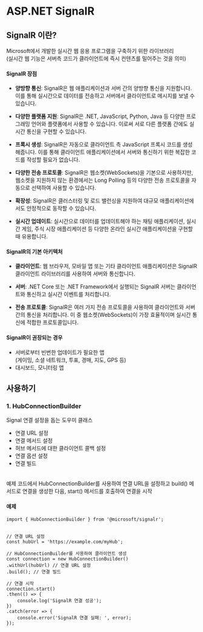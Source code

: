 # ASP.NET SignalR

## SignalR 이란?

Microsoft에서 개발한 실시간 웹 응용 프로그램을 구축하기 위한 라이브러리  
(실시간 웹 기능은 서버측 코드가 클라이언트에 즉시 컨텐츠를 밀어주는 것을 의미)

#### SignalR 장점

-   **양방향 통신**: SignalR은 웹 애플리케이션과 서버 간의 양방향 통신을 지원합니다. 이를 통해 실시간으로 데이터를 전송하고 서버에서 클라이언트로 메시지를 보낼 수 있습니다.

-   **다양한 플랫폼 지원**: SignalR은 .NET, JavaScript, Python, Java 등 다양한 프로그래밍 언어와 플랫폼에서 사용할 수 있습니다. 이로써 서로 다른 플랫폼 간에도 실시간 통신을 구현할 수 있습니다.

-   **프록시 생성**: SignalR은 자동으로 클라이언트 측 JavaScript 프록시 코드를 생성해줍니다. 이를 통해 클라이언트 애플리케이션에서 서버와 통신하기 위한 복잡한 코드를 작성할 필요가 없습니다.

-   **다양한 전송 프로토콜**: SignalR은 웹소켓(WebSockets)을 기본으로 사용하지만, 웹소켓을 지원하지 않는 환경에서는 Long Polling 등의 다양한 전송 프로토콜을 자동으로 선택하여 사용할 수 있습니다.

-   **확장성**: SignalR은 클러스터링 및 로드 밸런싱을 지원하여 대규모 애플리케이션에서도 안정적으로 동작할 수 있습니다.

-   **실시간 업데이트**: 실시간으로 데이터를 업데이트해야 하는 채팅 애플리케이션, 실시간 게임, 주식 시장 애플리케이션 등 다양한 온라인 실시간 애플리케이션을 구현할 때 유용합니다.

#### SignalR의 기본 아키텍처

-   **클라이언트**: 웹 브라우저, 모바일 앱 또는 기타 클라이언트 애플리케이션은 SignalR 클라이언트 라이브러리를 사용하여 서버와 통신합니다.

-   **서버**: .NET Core 또는 .NET Framework에서 실행되는 SignalR 서버는 클라이언트와 통신하고 실시간 이벤트를 처리합니다.

-   **전송 프로토콜**: SignalR은 여러 가지 전송 프로토콜을 사용하여 클라이언트와 서버 간의 통신을 처리합니다. 이 중 웹소켓(WebSockets)이 가장 효율적이며 실시간 통신에 적합한 프로토콜입니다.

#### SignalR이 권장되는 경우

-   서버로부터 빈번한 업데이트가 필요한 앱  
    (게이밍, 소셜 네트워크, 투표, 경매, 지도, GPS 등)
-   대시보드, 모니터링 앱

## 사용하기

### 1. HubConnectionBuilder

Signal 연결 설정을 돕는 도우미 클래스

-   연결 URL 설정
-   연결 메서드 설정
-   허브 메서드에 대한 클라이언트 콜백 설정
-   연결 옵션 설정
-   연결 빌드

######

예제 코드에서 HubConnectionBuilder를 사용하여 연결 URL을 설정하고 build() 메서드로 연결을 생성한 다음, start() 메서드를 호출하여 연결을 시작

#### 예제

    import { HubConnectionBuilder } from '@microsoft/signalr';


    // 연결 URL 설정
    const hubUrl = 'https://example.com/myHub';

    // HubConnectionBuilder를 사용하여 클라이언트 생성
    const connection = new HubConnectionBuilder()
    .withUrl(hubUrl) // 연결 URL 설정
    .build(); // 연결 빌드

    // 연결 시작
    connection.start()
    .then(() => {
        console.log('SignalR 연결 성공');
    })
    .catch(error => {
        console.error('SignalR 연결 실패: ', error);
    });
